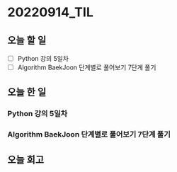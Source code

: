 # 20220914_TIL
## 오늘 할 일
- [ ] Python 강의 5일차
- [ ] Algorithm BaekJoon 단계별로 풀어보기 7단계 풀기

## 오늘 한 일
### Python 강의 5일차

### Algorithm BaekJoon 단계별로 풀어보기 7단계 풀기

## 오늘 회고
